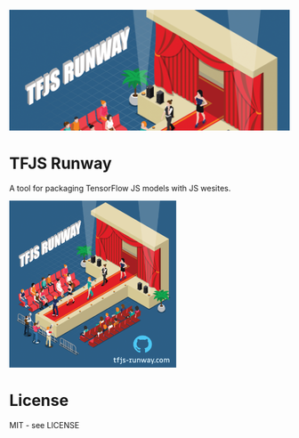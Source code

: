 ![runway graphic header with tfjs runway logo](runway-header.png)

# TFJS Runway

A tool for packaging TensorFlow JS models with JS wesites.

<img src="./runway.png" width=300/>

# License

MIT - see LICENSE

